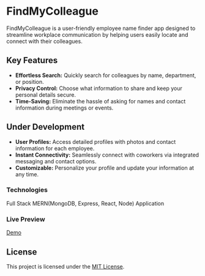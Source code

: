 # FindMyColleague

FindMyColleague is a user-friendly employee name finder app designed to streamline workplace communication by helping users easily locate and connect with their colleagues.

## Key Features

- **Effortless Search:** Quickly search for colleagues by name, department, or position.
- **Privacy Control:** Choose what information to share and keep your personal details secure.
- **Time-Saving:** Eliminate the hassle of asking for names and contact information during meetings or events.

## Under Development

- **User Profiles:** Access detailed profiles with photos and contact information for each employee.
- **Instant Connectivity:** Seamlessly connect with coworkers via integrated messaging and contact options.
- **Customizable:** Personalize your profile and update your information at any time.

### Technologies

Full Stack MERN(MongoDB, Express, React, Node) Application

### Live Preview

[Demo](https://find-my-colleague.vercel.app/)

## License

This project is licensed under the [MIT License](LICENSE).
